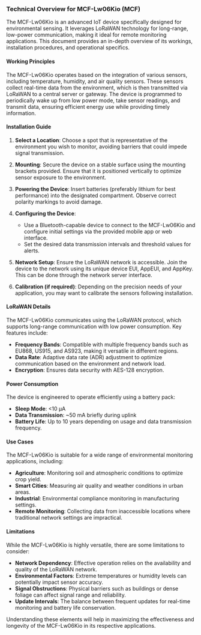 ### Technical Overview for MCF-Lw06Kio (MCF)

The MCF-Lw06Kio is an advanced IoT device specifically designed for environmental sensing. It leverages LoRaWAN technology for long-range, low-power communication, making it ideal for remote monitoring applications. This document provides an in-depth overview of its workings, installation procedures, and operational specifics.

#### Working Principles

The MCF-Lw06Kio operates based on the integration of various sensors, including temperature, humidity, and air quality sensors. These sensors collect real-time data from the environment, which is then transmitted via LoRaWAN to a central server or gateway. The device is programmed to periodically wake up from low power mode, take sensor readings, and transmit data, ensuring efficient energy use while providing timely information.

#### Installation Guide

1. **Select a Location**: Choose a spot that is representative of the environment you wish to monitor, avoiding barriers that could impede signal transmission.
   
2. **Mounting**: Secure the device on a stable surface using the mounting brackets provided. Ensure that it is positioned vertically to optimize sensor exposure to the environment.

3. **Powering the Device**: Insert batteries (preferably lithium for best performance) into the designated compartment. Observe correct polarity markings to avoid damage.

4. **Configuring the Device**:
   - Use a Bluetooth-capable device to connect to the MCF-Lw06Kio and configure initial settings via the provided mobile app or web interface.
   - Set the desired data transmission intervals and threshold values for alerts.

5. **Network Setup**: Ensure the LoRaWAN network is accessible. Join the device to the network using its unique device EUI, AppEUI, and AppKey. This can be done through the network server interface.

6. **Calibration (if required)**: Depending on the precision needs of your application, you may want to calibrate the sensors following installation.

#### LoRaWAN Details

The MCF-Lw06Kio communicates using the LoRaWAN protocol, which supports long-range communication with low power consumption. Key features include:

- **Frequency Bands**: Compatible with multiple frequency bands such as EU868, US915, and AS923, making it versatile in different regions.
- **Data Rate**: Adaptive data rate (ADR) adjustment to optimize communication based on the environment and network load.
- **Encryption**: Ensures data security with AES-128 encryption.

#### Power Consumption

The device is engineered to operate efficiently using a battery pack:

- **Sleep Mode**: <10 µA
- **Data Transmission**: ~50 mA briefly during uplink
- **Battery Life**: Up to 10 years depending on usage and data transmission frequency.

#### Use Cases

The MCF-Lw06Kio is suitable for a wide range of environmental monitoring applications, including:

- **Agriculture**: Monitoring soil and atmospheric conditions to optimize crop yield.
- **Smart Cities**: Measuring air quality and weather conditions in urban areas.
- **Industrial**: Environmental compliance monitoring in manufacturing settings.
- **Remote Monitoring**: Collecting data from inaccessible locations where traditional network settings are impractical.

#### Limitations

While the MCF-Lw06Kio is highly versatile, there are some limitations to consider:

- **Network Dependency**: Effective operation relies on the availability and quality of the LoRaWAN network.
- **Environmental Factors**: Extreme temperatures or humidity levels can potentially impact sensor accuracy.
- **Signal Obstructions**: Physical barriers such as buildings or dense foliage can affect signal range and reliability.
- **Update Intervals**: The balance between frequent updates for real-time monitoring and battery life conservation.

Understanding these elements will help in maximizing the effectiveness and longevity of the MCF-Lw06Kio in its respective applications.